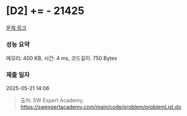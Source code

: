 # [D2] += - 21425 

[문제 링크](https://swexpertacademy.com/main/code/problem/problemDetail.do?contestProbId=AZD8K_UayDoDFAVs) 

### 성능 요약

메모리: 400 KB, 시간: 4 ms, 코드길이: 750 Bytes

### 제출 일자

2025-05-21 14:06



> 출처: SW Expert Academy, https://swexpertacademy.com/main/code/problem/problemList.do